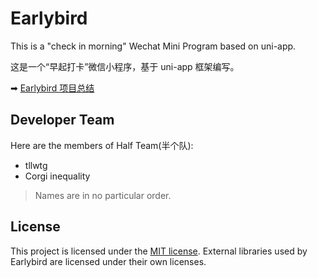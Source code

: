 # Earlybird

This is a "check in morning" Wechat Mini Program based on uni-app.

这是一个“早起打卡”微信小程序，基于 uni-app 框架编写。

➡ [Earlybird 项目总结](https://github.com/tLLWtG/Earlybird/blob/main/doc/Earlybird项目总结.pdf)

## Developer Team

Here are the members of Half Team(半个队):
* tllwtg
* Corgi inequality
> Names are in no particular order.

## License

This project is licensed under the [MIT license](https://github.com/tLLWtG/Earlybird/blob/main/LICENSE). External libraries used by Earlybird are licensed under their own licenses.
